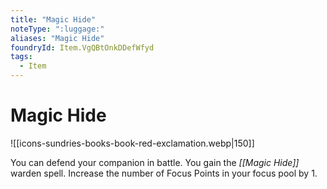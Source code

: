 ```yaml
---
title: "Magic Hide"
noteType: ":luggage:"
aliases: "Magic Hide"
foundryId: Item.VgQBtOnkDDefWfyd
tags:
  - Item
---
```


# Magic Hide
![[icons-sundries-books-book-red-exclamation.webp|150]]

You can defend your companion in battle. You gain the _[[Magic Hide]]_ warden spell. Increase the number of Focus Points in your focus pool by 1.
